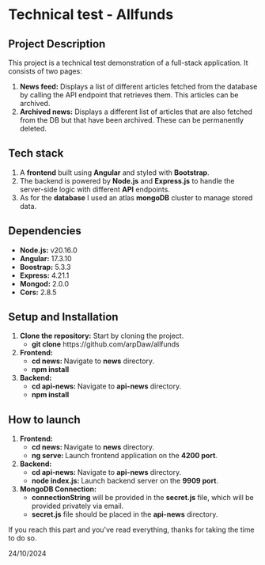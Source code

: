 # Technical test - Allfunds

## Project Description

This project is a technical test demonstration of a full-stack application. It consists of two pages:

<ol>
<li>
<strong>News feed:</strong> Displays a list of different articles fetched from the database by calling the API endpoint that retrieves them. This articles can be archived.
</li>
<li>
<strong>Archived news:</strong> Displays a different list of articles that are also fetched from the DB but that have been archived. These can be permanently deleted.
</li>
</ol>

## Tech stack

<ol>
<li>A <strong>frontend</strong> built using <strong>Angular</strong> and styled with <strong>Bootstrap</strong>.</li>
<li>The backend is powered by <strong>Node.js</strong> and <strong>Express.js</strong> to handle the server-side logic with different <strong>API</strong> endpoints.
</li>
<li>
As for the <strong>database</strong> I used an atlas <strong>mongoDB</strong> cluster to manage stored data.
</li>
</ol>

## Dependencies

<ul>
<li>
<strong>Node.js:</strong> v20.16.0
</li>
<li>
<strong>Angular:</strong>  17.3.10 
</li>
<li>
<strong>Boostrap:</strong> 5.3.3
</li>
<li>
<strong>Express:</strong> 4.21.1
</li>
<li>
<strong>Mongod:</strong> 2.0.0
</li>
<li>
<strong>Cors:</strong> 2.8.5
</li>
</ul>

## Setup and Installation

<ol>
<li>
<strong>Clone the repository:</strong> Start by cloning the project.
<ul>
<li><strong>git clone</strong> https://github.com/arpDaw/allfunds</li>
</ul>
</li>
<li>
<strong>Frontend:</strong>
<ul>
<li><strong>cd news: </strong>Navigate to <strong>news</strong> directory.</li>
<li><strong>npm install</strong></li>
</ul>
</li>
<li>
<strong>Backend:</strong>
<ul>
<li><strong>cd api-news: </strong>Navigate to <strong>api-news</strong> directory.</li>
<li><strong>npm install</strong></li>
</ul>

</li>
</ol>

## How to launch

<ol>
<li>
<strong>Frontend:</strong>
<ul>
<li><strong>cd news: </strong>Navigate to <strong>news</strong> directory.</li>
<li><strong>ng serve: </strong>Launch frontend application on the <strong>4200 port</strong>.</li>
</ul>
</li>
<li>
<strong>Backend:</strong>
<ul>
<li><strong>cd api-news: </strong>Navigate to <strong>api-news</strong> directory.</li>
<li><strong>node index.js: </strong>Launch backend server on the <strong>9909 port</strong>.</li>
</ul>

</li>
<li>
<strong>MongoDB Connection:</strong>
<ul>
<li><strong>connectionString</strong> will be provided in the <strong>secret.js</strong> file, which will be provided privately via email.</li>
<li><strong>secret.js</strong> file should be placed in the <strong>api-news</strong> directory.</li>
</ul>
</li>
</ol>

If you reach this part and you've read everything, thanks for taking the time to do so.

24/10/2024
